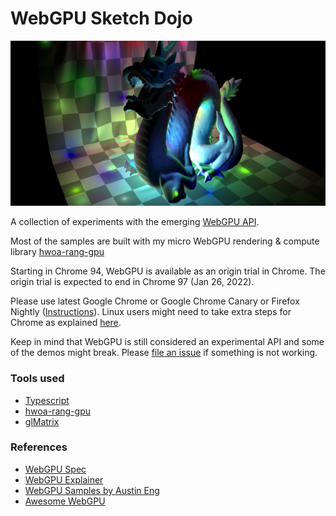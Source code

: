 # WebGPU Sketch Dojo

![Sketch render](https://github.com/gnikoloff/webgpu-dojo/blob/gh-pages/src/assets/webgpu-sketch-dojo-social.png?raw=true)

A collection of experiments with the emerging [WebGPU API](https://gpuweb.github.io/gpuweb/).

Most of the samples are built with my micro WebGPU rendering & compute library [hwoa-rang-gpu](https://gnikoloff.github.io/hwoa-rang-gpu/)

Starting in Chrome 94, WebGPU is available as an origin trial in Chrome. The origin trial is expected to end in Chrome 97 (Jan 26, 2022).

Please use latest Google Chrome or Google Chrome Canary or Firefox Nightly ([Instructions](https://hacks.mozilla.org/2020/04/experimental-webgpu-in-firefox/)). Linux users might need to take extra steps for Chrome as explained [here](https://hacks.mozilla.org/2020/04/experimental-webgpu-in-firefox/).

Keep in mind that WebGPU is still considered an experimental API and some of the demos might break. Please [file an issue](https://github.com/gnikoloff/webgpu-dojo/issues) if something is not working.

### Tools used

- [Typescript](https://www.typescriptlang.org/)
- [hwoa-rang-gpu](https://gnikoloff.github.io/hwoa-rang-gpu/)
- [glMatrix](https://glmatrix.net/)

### References

- [WebGPU Spec](https://www.w3.org/TR/webgpu/)
- [WebGPU Explainer](https://gpuweb.github.io/gpuweb/explainer/)
- [WebGPU Samples by Austin Eng](https://github.com/austinEng/webgpu-samples)
- [Awesome WebGPU](https://github.com/mikbry/awesome-webgpu)

